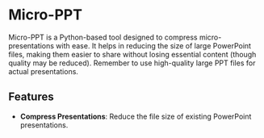 # Micro-PPT

Micro-PPT is a Python-based tool designed to compress micro-presentations with ease. It helps in reducing the size of large PowerPoint files, making them easier to share without losing essential content (though quality may be reduced). Remember to use high-quality large PPT files for actual presentations.

## Features

- **Compress Presentations**: Reduce the file size of existing PowerPoint presentations.

